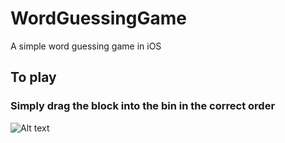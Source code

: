 # WordGuessingGame
A simple word guessing game in iOS

## To play
### Simply drag the block into the bin in the correct order
![Alt text](screenshot.png)
